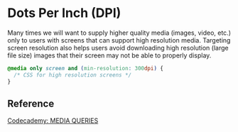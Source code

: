 # Dots Per Inch (DPI)

Many times we will want to supply higher quality media (images, video, etc.) only to users with screens that can support high resolution media. Targeting screen resolution also helps users avoid downloading high resolution (large file size) images that their screen may not be able to properly display.

```css
@media only screen and (min-resolution: 300dpi) {
  /* CSS for high resolution screens */
}
```

## Reference

[Codecademy: MEDIA QUERIES](www.codecademy.com)
